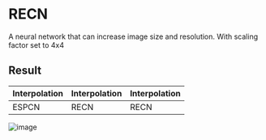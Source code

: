 # RECN
A neural network that can increase image size and resolution. With scaling factor set to 4x4

## Result

| Interpolation | Interpolation | Interpolation |
|---------------|---------------|---------------|
| ESPCN         | RECN          | RECN          |

![image](https://github.com/Guzznorlax/RECN/blob/master/compare.png)
